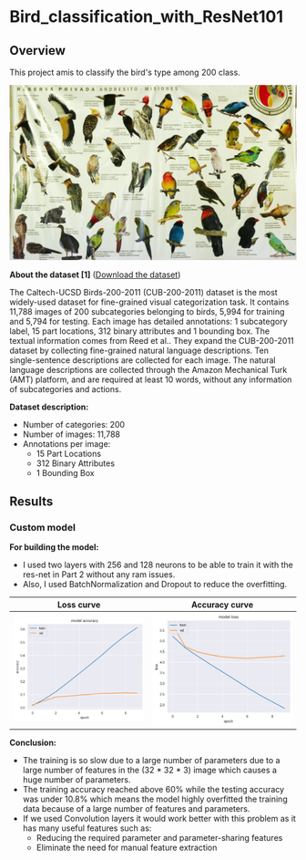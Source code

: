 # Bird_classification_with_ResNet101

## Overview
This project amis to classify the bird's type among 200 class.

![](Image/image1.png)

**About the dataset [1]** ([Download the dataset](https://www.kaggle.com/datasets/xiaojiu1414/cub-200-2011))

The Caltech-UCSD Birds-200-2011 (CUB-200-2011) dataset is the most widely-used dataset for fine-grained visual categorization task. It contains 11,788 images of 200 subcategories belonging to birds, 5,994 for training and 5,794 for testing. Each image has detailed annotations: 1 subcategory label, 15 part locations, 312 binary attributes and 1 bounding box. The textual information comes from Reed et al.. They expand the CUB-200-2011 dataset by collecting fine-grained natural language descriptions. Ten single-sentence descriptions are collected for each image. The natural language descriptions are collected through the Amazon Mechanical Turk (AMT) platform, and are required at least 10 words, without any information of subcategories and actions.

**Dataset description:**
- Number of categories: 200
- Number of images: 11,788
- Annotations per image: 
  - 15 Part Locations
  - 312 Binary Attributes 
  - 1 Bounding Box

## Results
### Custom model
**For building the model:**
- I used two layers with 256 and 128 neurons to be able to train it with the res-net in Part 2 without any ram issues.
- Also, I used BatchNormalization and  Dropout to reduce the overfitting.

| Loss curve            | Accuracy curve            |
|-----------------------|---------------------------|
| ![](Image/Output.png) | ![](Image/Output2.png)    |


**Conclusion:**
- The training is so slow due to a large number of parameters due to a large number of features in the (32 * 32 * 3) image which causes a huge number of parameters.
- The training accuracy reached above 60% while the testing accuracy was under 10.8% which means the model highly overfitted the training data because of a large number of features and parameters.
- If we used Convolution layers it would work better with this problem as it has many useful features such as:
    - Reducing the required parameter and parameter-sharing features
    - Eliminate the need for manual feature extraction
